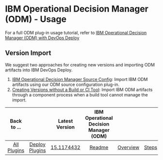 
# IBM Operational Decision Manager (ODM) - Usage

For a full ODM plug-in usage tutorial, refer to [IBM Operational Decision Manager (ODM) with DevOps Deploy](https://www.urbancode.com/2017/08/02/ibm-operational-decision-manager-odm-urbancode-deploy/)

## Version Import


We suggest two approaches for creating new versions and importing ODM artifacts into IBM DevOps Deploy.

1. [IBM Operational Decision Manager Source Config](https://urbancode.github.io/IBM-UCx-PLUGIN-DOCS/UCD/ibm-odm-source-config/): Import IBM ODM artifacts using our ODM source configuration plug-in.
2. [Creating Versions without a Build or CI Tool](https://www.urbancode.com/docs/creating-versions-without-a-build-or-ci-tool/): Import IBM ODM artifacts through a component process when a build tool cannot manage the import.

|Back to ...||Latest Version|IBM Operational Decision Manager (ODM) ||||
| :---: | :---: | :---: | :---: | :---: | :---: | :---: |
|[All Plugins](../../index.md)|[Deploy Plugins](../README.md)|[15.1174432](https://raw.githubusercontent.com/UrbanCode/IBM-UCD-PLUGINS/main/files/ibm-odm/ucd-ibm-odm-15.1174432.zip)|[Readme](README.md)|[Overview](overview.md)|[Steps](steps.md)|[Downloads](downloads.md)|
